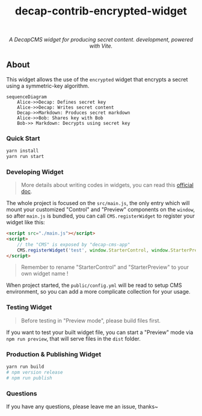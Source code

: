 <h1 align='center'>decap-contrib-encrypted-widget</h1>

<br />
<p align='center'><i>A DecapCMS widget for producing secret content.</a> development, powered with Vite.</i></p>

## About

This widget allows the use of the `encrypted` widget that encrypts a secret using a symmetric-key algorithm.

```mermaid
sequenceDiagram
    Alice->>Decap: Defines secret key
    Alice->>Decap: Writes secret content
    Decap->>Markdown: Produces secret markdown
    Alice->>Bob: Shares key with Bob
    Bob->> Markdown: Decrypts using secret key
```

### Quick Start

```bash
yarn install
yarn run start
```


### Developing Widget

> More details about writing codes in widgets, you can read this [official doc](https://decapcms.org/docs/custom-widgets/#writing-custom-widgets-as-a-separate-package).

The whole project is focused on the `src/main.js`, the only entry which will mount your customized "Control" and "Preview" components on the `window`, so after `main.js` is bundled, you can call `CMS.registerWidget` to register your widget like this:

```html
<script src="./main.js"></script>
<script>
    // the "CMS" is exposed by "decap-cms-app"
    CMS.registerWidget('test', window.StarterControl, window.StarterPreview);
</script>
```

> Remember to rename "StarterControl" and "StarterPreview" to your own widget name !

When project started, the `public/config.yml` will be read to setup CMS environment, so you can add a more complicate collection for your usage.

### Testing Widget

> Before testing in "Preview mode", please build files first.

If you want to test your built widget file, you can start a "Preview" mode via `npm run preview`, that will serve files in the `dist` folder. 

### Production & Publishing Widget

```bash
yarn run build
# npm version release
# npm run publish
```

### Questions

If you have any questions, please leave me an issue, thanks~

